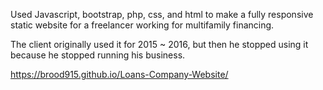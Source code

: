 Used Javascript, bootstrap, php, css, and html to make a fully responsive static website for a freelancer working for multifamily financing.

The client originally used it for 2015 ~ 2016, but then he stopped using it because he stopped running his business.

https://brood915.github.io/Loans-Company-Website/
